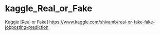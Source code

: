 # kaggle_Real_or_Fake
 
Kaggle [Real or Fake] https://www.kaggle.com/shivamb/real-or-fake-fake-jobposting-prediction